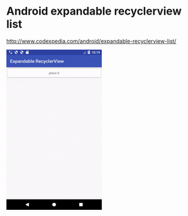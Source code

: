# Android expandable recyclerview list

http://www.codexpedia.com/android/expandable-recyclerview-list/

<img src="https://github.com/codexpedia/android_expandable_recyclerview/blob/master/captures/expandable.gif" width="250" height="420" />
